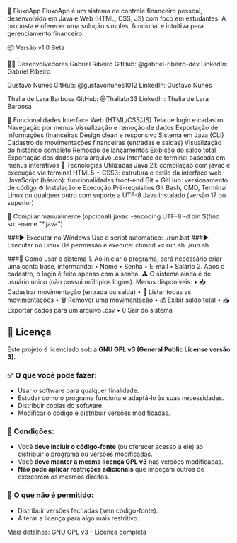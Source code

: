 💸 FluxoApp
FluxoApp é um sistema de controle financeiro pessoal, desenvolvido em Java e Web (HTML, CSS, JS) com foco em estudantes. A proposta é oferecer uma solução simples, funcional e intuitiva para gerenciamento financeiro.

📦 Versão
v1.0 Beta

👨‍💻 Desenvolvedores
Gabriel Ribeiro
GitHub: @gabriel-ribeiro-dev
LinkedIn: Gabriel Ribeiro

Gustavo Nunes
GitHub: @gustavonunes1012
LinkedIn: Gustavo Nunes

Thalia de Lara Barbosa
GitHub: @Thaliabr33
LinkedIn: Thalia de Lara Barbosa

🚀 Funcionalidades
Interface Web (HTML/CSS/JS)
Tela de login e cadastro
Navegação por menus
Visualização e remoção de dados
Exportação de informações financeiras
Design clean e responsivo
Sistema em Java (CLI)
Cadastro de movimentações financeiras (entradas e saídas)
Visualização do histórico completo
Remoção de lançamentos
Exibição do saldo total
Exportação dos dados para arquivo .csv
Interface de terminal baseada em menus interativos
🧰 Tecnologias Utilizadas
Java 21: compilação com javac e execução via terminal
HTML5 + CSS3: estrutura e estilo da interface web
JavaScript (básico): funcionalidades front-end
Git + GitHub: versionamento de código
⚙️ Instalação e Execução
Pré-requisitos
Git Bash, CMD, Terminal Linux ou qualquer outro com suporte a UTF-8
Java instalado (versão 17 ou superior)

🔧 Compilar manualmente (opcional)
javac -encoding UTF-8 -d bin $(find src -name "*.java")

###▶️ Executar no Windows
Use o script automático:
./run.bat
###▶️ Executar no Linux
Dê permissão e execute:
chmod +x run.sh
./run.sh
 
###🧭 Como usar o sistema
1. 
Ao iniciar o programa, será necessário criar uma conta base, informando:
• 
Nome
• 
Senha
• 
E-mail
• 
Salário
2. 
Após o cadastro, o login é feito apenas com a senha.
⚠️ O sistema ainda é de usuário único (não possui múltiplos logins).
Menus disponíveis:
• 
📥 Cadastrar movimentação (entrada ou saída)
• 
📄 Listar todas as movimentações
• 
🗑️ Remover uma movimentação
• 
💰 Exibir saldo total
• 
📤 Exportar dados para um arquivo .csv
• 
0 Sair do sistema
 
## 📄 Licença

Este projeto é licenciado sob a **GNU GPL v3 (General Public License versão 3)**.

### ✅ O que você pode fazer:
- Usar o software para qualquer finalidade.
- Estudar como o programa funciona e adaptá-lo às suas necessidades.
- Distribuir cópias do software.
- Modificar o código e distribuir versões modificadas.

### 📌 Condições:
- Você **deve incluir o código-fonte** (ou oferecer acesso a ele) ao distribuir o programa ou versões modificadas.
- Você **deve manter a mesma licença GPL v3** nas versões modificadas.
- **Não pode aplicar restrições adicionais** que impeçam outros de exercerem os mesmos direitos.

### 🚫 O que não é permitido:
- Distribuir versões fechadas (sem código-fonte).
- Alterar a licença para algo mais restritivo.

Mais detalhes: [GNU GPL v3 - Licença completa](https://www.gnu.org/licenses/gpl-3.0.html)
